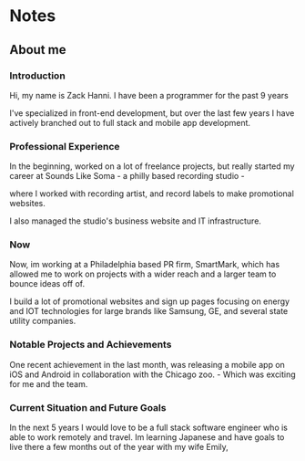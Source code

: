 # Notes

## About me

### Introduction

Hi, my name is Zack Hanni. I have been a programmer for the past 9 years

I've specialized in front-end development, but over the last few years I have actively branched out to full stack and mobile app development.

### Professional Experience

In the beginning, worked on a lot of freelance projects, but really started my career at Sounds Like Soma - a philly based recording studio -

where I worked with recording artist, and record labels to make promotional websites.

I also managed the studio's business website and IT infrastructure.

### Now

Now, im working at a Philadelphia based PR firm, SmartMark, which has allowed me to work on projects with a wider reach and a larger team to bounce ideas off of.

I build a lot of promotional websites and sign up pages focusing on energy and IOT technologies for large brands like Samsung, GE, and several state utility companies.

### Notable Projects and Achievements

One recent achievement in the last month, was releasing a mobile app on iOS and Android in collaboration with the Chicago zoo. - Which was exciting for me and the team.

### Current Situation and Future Goals

In the next 5 years I would love to be a full stack software engineer who is able to work remotely and travel. Im learning Japanese and have goals to live there a few months out of the year with my wife Emily,
